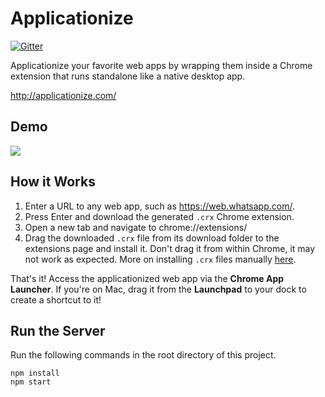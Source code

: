 Applicationize
===================
[![Gitter](https://badges.gitter.im/Join%20Chat.svg)](https://gitter.im/eladnava/applicationize?utm_source=badge&utm_medium=badge&utm_campaign=pr-badge)

Applicationize your favorite web apps by wrapping them inside a Chrome extension that runs standalone like a native desktop app.

http://applicationize.com/

Demo
---
<img src="https://raw.github.com/eladnava/applicationize/master/frontend/src/assets/images/preview.png" />

How it Works
---
1. Enter a URL to any web app, such as https://web.whatsapp.com/.
2. Press Enter and download the generated `.crx` Chrome extension.
3. Open a new tab and navigate to chrome://extensions/
4. Drag the downloaded `.crx` file from its download folder to the extensions page and install it. Don't drag it from within Chrome, it may not work as expected. More on installing `.crx` files manually [here](http://www.simplehelp.net/2012/08/19/how-to-install-extensions-that-arent-from-the-chrome-web-store/).

That's it! Access the applicationized web app via the **Chrome App Launcher**. If you're on Mac, drag it from the **Launchpad** to your dock to create a shortcut to it!

Run the Server
---

Run the following commands in the root directory of this project.

    npm install
    npm start
